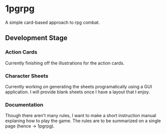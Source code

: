 # 1pgrpg
A simple card-based approach to rpg combat.

## Development Stage
### Action Cards
Currently finishing off the illustrations for the action cards.

### Character Sheets
Currently working on generating the sheets programatically using a GUI application. 
I will provide blank sheets once I have a layout that I enjoy.

### Documentation
Though there aren't many rules, I want to make a short instruction 
manual explaning how to play the game. The rules are to be 
summarized on a single page (hence -> 1pgrpg).